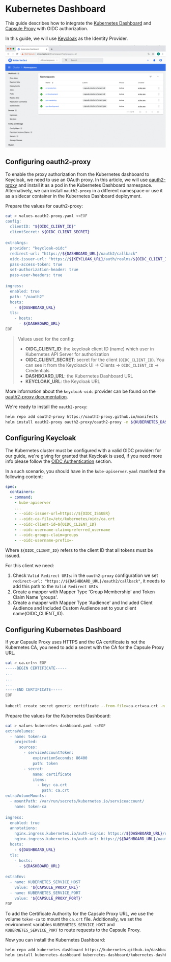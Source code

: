 # Kubernetes Dashboard

This guide describes how to integrate the [Kubernetes Dashboard](https://kubernetes.io/docs/tasks/access-application-cluster/web-ui-dashboard/) and [Capsule Proxy](https://capsule.clastix.io/docs/general/proxy/) with OIDC authorization.

In this guide, we will use [Keycloak](https://www.keycloak.org) as the Identity Provider.

![Kubernetes Dashboard](./assets/proxy-kubernetes-dashboard.png)

## Configuring oauth2-proxy

To enable the proxy authorization from the Kubernetes dashboard to Keycloak, we need to use an OAuth proxy.
In this article, we will use [oauth2-proxy](https://oauth2-proxy.github.io/oauth2-proxy/) and install it as a pod in the Kubernetes Dashboard namespace.
Alternatively, we can install `oauth2-proxy` in a different namespace or use it as a sidecar container in the Kubernetes Dashboard deployment.

Prepare the values for oauth2-proxy:
```bash
cat > values-oauth2-proxy.yaml <<EOF
config:
  clientID: "${OIDC_CLIENT_ID}"
  clientSecret: ${OIDC_CLIENT_SECRET}

extraArgs:
  provider: "keycloak-oidc"
  redirect-url: "https://${DASHBOARD_URL}/oauth2/callback"
  oidc-issuer-url: "https://${KEYCLOAK_URL}/auth/realms/${OIDC_CLIENT_ID}"
  pass-access-token: true
  set-authorization-header: true
  pass-user-headers: true

ingress:
  enabled: true
  path: "/oauth2"
  hosts:
    - ${DASHBOARD_URL}
  tls:
    - hosts:
      - ${DASHBOARD_URL}
EOF
```

> Values used for the config:
> 
> - **OIDC_CLIENT_ID**: the keycloak client ID (name) which user in Kubernetes API Server for authorization
> - **OIDC_CLIENT_SECRET**: secret for the client (`OIDC_CLIENT_ID`). You can see it from the Keycloack UI -> Clients -> `OIDC_CLIENT_ID` -> Credentials
> - **DASHBOARD_URL**: the Kubernetes Dashboard URL
> - **KEYCLOAK_URL**: the Keycloak URL

More information about the `keycloak-oidc` provider can be found on the [oauth2-proxy documentation](https://oauth2-proxy.github.io/oauth2-proxy/docs/configuration/oauth_provider/#keycloak-oidc-auth-provider).

We're ready to install the `oauth2-proxy`:

```bash
helm repo add oauth2-proxy https://oauth2-proxy.github.io/manifests
helm install oauth2-proxy oauth2-proxy/oauth2-proxy -n ${KUBERNETES_DASHBOARD_NAMESPACE} -f values-oauth2-proxy.yaml
```

## Configuring Keycloak

The Kubernetes cluster must be configured with a valid OIDC provider: for our guide, we're giving for granted that Keycloak is used, if you need more info please follow the [OIDC Authentication](/docs/guides/oidc-auth) section.

In a such scenario, you should have in the `kube-apiserver.yaml` manifest the following content:
```yaml
spec:
  containers:
  - command:
    - kube-apiserver
    ...
    - --oidc-issuer-url=https://${OIDC_ISSUER}
    - --oidc-ca-file=/etc/kubernetes/oidc/ca.crt
    - --oidc-client-id=${OIDC_CLIENT_ID}
    - --oidc-username-claim=preferred_username
    - --oidc-groups-claim=groups
    - --oidc-username-prefix=-
```

Where `${OIDC_CLIENT_ID}` refers to the client ID that all tokens must be issued.

For this client we need:
1. Check `Valid Redirect URIs`: in the `oauth2-proxy` configuration we set `redirect-url: "https://${DASHBOARD_URL}/oauth2/callback"`, it needs to add this path to the `Valid Redirect URIs`
2. Create a mapper with Mapper Type 'Group Membership' and Token Claim Name 'groups'.
3. Create a mapper with Mapper Type 'Audience' and Included Client Audience and Included Custom Audience set to your client name(OIDC_CLIENT_ID).

## Configuring Kubernetes Dashboard

If your Capsule Proxy uses HTTPS and the CA certificate is not the Kubernetes CA, you need to add a secret with the CA for the Capsule Proxy URL.
```bash
cat > ca.crt<< EOF
-----BEGIN CERTIFICATE-----
...
...
...
-----END CERTIFICATE-----
EOF

kubectl create secret generic certificate --from-file=ca.crt=ca.crt -n ${KUBERNETES_DASHBOARD_NAMESPACE}
```

Prepare the values for the Kubernetes Dashboard:
```bash
cat > values-kubernetes-dashboard.yaml <<EOF
extraVolumes:
  - name: token-ca
    projected:
      sources:
        - serviceAccountToken:
            expirationSeconds: 86400
            path: token
        - secret:
            name: certificate
            items:
              - key: ca.crt
                path: ca.crt
extraVolumeMounts:
  - mountPath: /var/run/secrets/kubernetes.io/serviceaccount/
    name: token-ca

ingress:
  enabled: true
  annotations:
    nginx.ingress.kubernetes.io/auth-signin: https://${DASHBOARD_URL}/oauth2/start?rd=$escaped_request_uri
    nginx.ingress.kubernetes.io/auth-url: https://${DASHBOARD_URL}/oauth2/auth
  hosts:
    - ${DASHBOARD_URL}
  tls:
    - hosts:
      - ${DASHBOARD_URL}

extraEnv:
  - name: KUBERNETES_SERVICE_HOST
    value: '${CAPSULE_PROXY_URL}'
  - name: KUBERNETES_SERVICE_PORT
    value: '${CAPSULE_PROXY_PORT}'
EOF
```

To add the Certificate Authority for the Capsule Proxy URL, we use the volume `token-ca` to mount the `ca.crt` file.
Additionally, we set the environment variables `KUBERNETES_SERVICE_HOST` and `KUBERNETES_SERVICE_PORT` to route requests to the Capsule Proxy.

Now you can install the Kubernetes Dashboard:

```bash
helm repo add kubernetes-dashboard https://kubernetes.github.io/dashboard/
helm install kubernetes-dashboard kubernetes-dashboard/kubernetes-dashboard -n ${KUBERNETES_DASHBOARD_NAMESPACE} -f values-kubernetes-dashboard.yaml
```
